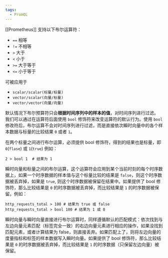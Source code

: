 ```yaml
---
tags:
  - PromQL
---
```

[[Prometheus]] 支持以下布尔运算符：
- `==` 相等
- `!=` 不相等
- `>` 大于
- `<` 小于
- `>=` 大于等于
- `<=` 小于等于

可被应用于
- `scalar/scalar(标量/标量)`
- `vector/scalar(向量/标量)`
- `vector/vector(向量/向量)`

默认情况下布尔预算符只会**根据时间序列中的样本的值**，对时间序列进行过滤。
我们可以通过在运算符后面使用 `bool` 修饰符来改变运算符的默认行为。使用 `bool` 修改符后，布尔运算不会对时间序列进行过滤，而是直接依次瞬时向量中的各个样本数据与标量的比较结果 `0` 或者 `1`。

在两个标量之间进行布尔运算，必须提供 bool 修饰符，得到的结果也是标量，即 `0`(`flase`) 或 `1`(`true`)
例如：
```promql
2 > bool 1  # 结果为 1
```

瞬时向量和标量之间的布尔运算，这个运算符会应用到某个当前时刻的每个时序数据上，如果一个时序数据的样本值与这个标量比较的结果是 `false`，则这个时序数据被丢弃掉，如果是 `true`, 则这个时序数据被保留在结果中。如果提供了 bool 修饰符，那么比较结果是 `0` 的时序数据被丢弃掉，而比较结果是 `1` 的时序数据被保留。例如：

```
http_requests_total > 100 # 结果为 true 或 false
http_requests_total > bool 100 # 结果为 1 或 0
```

瞬时向量与瞬时向量直接进行布尔运算时，同样遵循默认的匹配模式：依次找到与左边向量元素匹配（标签完全一致）的右边向量元素进行相应的操作，如果没找到匹配元素，或者计算结果为 false，则直接丢弃。如果匹配上了，则将左边向量的度量指标和标签的样本数据写入瞬时向量。如果提供了 bool 修饰符，那么比较结果是 `0` 的时序数据被丢弃掉，而比较结果是 `1` 的时序数据（只保留左边向量）被保留。
